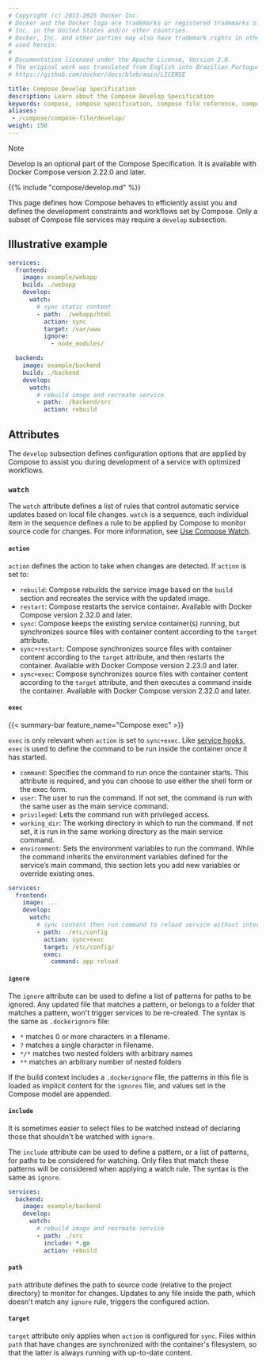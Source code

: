 ```yaml
---
# Copyright (c) 2013-2025 Docker Inc.
# Docker and the Docker logo are trademarks or registered trademarks of Docker,
# Inc. in the United States and/or other countries.
# Docker, Inc. and other parties may also have trademark rights in other terms
# used herein.
#
# Documentation licensed under the Apache License, Version 2.0.
# The original work was translated from English into Brazilian Portuguese.
# https://github.com/docker/docs/blob/main/LICENSE

title: Compose Develop Specification
description: Learn about the Compose Develop Specification
keywords: compose, compose specification, compose file reference, compose develop specification
aliases:
 - /compose/compose-file/develop/
weight: 150
---
```

> [!NOTE]
>
> Develop is an optional part of the Compose Specification. It is available with Docker Compose version 2.22.0 and later.

{{% include "compose/develop.md" %}}

This page defines how Compose behaves to efficiently assist you and defines the development constraints and workflows set by Compose. Only a subset of Compose file services may require a `develop` subsection.

## Illustrative example

```yaml
services:
  frontend:
    image: example/webapp
    build: ./webapp
    develop:
      watch:
        # sync static content
        - path: ./webapp/html
          action: sync
          target: /var/www
          ignore:
            - node_modules/

  backend:
    image: example/backend
    build: ./backend
    develop:
      watch:
        # rebuild image and recreate service
        - path: ./backend/src
          action: rebuild
```

## Attributes

<!-- vale Docker.HeadingSentenceCase = NO ) -->

The `develop` subsection defines configuration options that are applied by Compose to assist you during development of a service with optimized workflows.

### `watch`

The `watch` attribute defines a list of rules that control automatic service updates based on local file changes. `watch` is a sequence, each individual item in the sequence defines a rule to be applied by
Compose to monitor source code for changes. For more information, see [Use Compose Watch](/manuals/compose/how-tos/file-watch.md).

#### `action`

`action` defines the action to take when changes are detected. If `action` is set to:

- `rebuild`: Compose rebuilds the service image based on the `build` section and recreates the service with the updated image.
- `restart`: Compose restarts the service container. Available with Docker Compose version 2.32.0 and later.
- `sync`: Compose keeps the existing service container(s) running, but synchronizes source files with container content according to the `target` attribute.
- `sync+restart`: Compose synchronizes source files with container content according to the `target` attribute, and then restarts the container. Available with Docker Compose version 2.23.0 and later.
- `sync+exec`: Compose synchronizes source files with container content according to the `target` attribute, and then executes a command inside the container. Available with Docker Compose version 2.32.0 and later.

#### `exec`

{{< summary-bar feature_name="Compose exec" >}}

`exec` is only relevant when `action` is set to `sync+exec`. Like [service hooks](services.md#post_start), `exec` is used to define the command to be run inside the container once it has started.

- `command`: Specifies the command to run once the container starts. This attribute is required, and you can choose to use either the shell form or the exec form.
- `user`: The user to run the command. If not set, the command is run with the same user as the main service command.
- `privileged`: Lets the command run with privileged access.
- `working_dir`: The working directory in which to run the command. If not set, it is run in the same working directory as the main service command.
- `environment`: Sets the environment variables to run the command. While the command inherits the environment variables defined for the service’s main command, this section lets you add new variables or override existing ones.

```yaml
services:
  frontend:
    image: ...
    develop:
      watch:
        # sync content then run command to reload service without interruption
        - path: ./etc/config
          action: sync+exec
          target: /etc/config/
          exec:
            command: app reload
```

#### `ignore`

The `ignore` attribute can be used to define a list of patterns for paths to be ignored. Any updated file
that matches a pattern, or belongs to a folder that matches a pattern, won't trigger services to be re-created.
The syntax is the same as `.dockerignore` file:

- `*` matches 0 or more characters in a filename.
- `?` matches a single character in filename.
- `*/*` matches two nested folders with arbitrary names
- `**` matches an arbitrary number of nested folders

If the build context includes a `.dockerignore` file, the patterns in this file is loaded as implicit content
for the `ignores` file, and values set in the Compose model are appended.

#### `include`

It is sometimes easier to select files to be watched instead of declaring those that shouldn't be watched with `ignore`.

The `include` attribute can be used to define a pattern, or a list of patterns, for paths to be considered for watching.
Only files that match these patterns will be considered when applying a watch rule. The syntax is the same as `ignore`.

```yaml
services:
  backend:
    image: example/backend
    develop:
      watch:
        # rebuild image and recreate service
        - path: ./src
          include: *.go
          action: rebuild
```

#### `path`

`path` attribute defines the path to source code (relative to the project directory) to monitor for changes. Updates to any file
inside the path, which doesn't match any `ignore` rule, triggers the configured action.

#### `target`

`target` attribute only applies when `action` is configured for `sync`. Files within `path` that have changes are synchronized with the container's filesystem, so that the latter is always running with up-to-date content.
